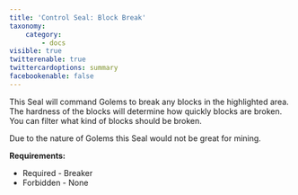 ```yaml
---
title: 'Control Seal: Block Break'
taxonomy:
    category:
        - docs
visible: true
twitterenable: true
twittercardoptions: summary
facebookenable: false
---
```


This Seal will command Golems to break any blocks in the highlighted area. The hardness of the blocks will determine how quickly blocks are broken. You can filter what kind of blocks should be broken.

Due to the nature of Golems this Seal would not be great for mining.

**Requirements:**

* Required - Breaker
* Forbidden - None
